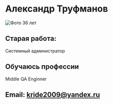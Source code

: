 # **Александр Труфманов**

![Фото](https://sun9-43.userapi.com/impg/uIW7VQScL3SLx7MfiEvkmdPgiu4C-OH4oG8IuA/fTZFa4rEyWc.jpg?size=1280x719&quality=95&sign=244551e18063efb7db98fcd6c29623ed&type=album)
36 лет
## Старая работа: 
Системный администратор

## Обучаюсь профессии

Middle QA Enginner

## **Email:** kride2009@yandex.ru